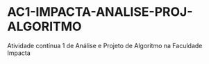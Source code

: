 # AC1-IMPACTA-ANALISE-PROJ-ALGORITMO
Atividade contínua 1 de Análise e Projeto de Algoritmo na Faculdade Impacta
